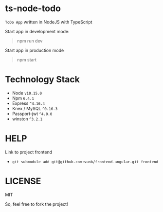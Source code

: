 # ts-node-todo

`ToDo App` written in NodeJS with TypeScript

Start app in development mode:

> npm run dev

Start app in production mode

> npm start

# Technology Stack

* Node `v10.15.0`
* Npm `6.4.1`
* Express `^4.16.4`
* Knex / MySQL `^0.16.3`
* Passport-jwt `^4.0.0`
* winston `^3.2.1`

# HELP

Link to project frontend
  
  * `git submodule add git@github.com:vunb/frontend-angular.git frontend`

# LICENSE

MIT

So, feel free to fork the project!
